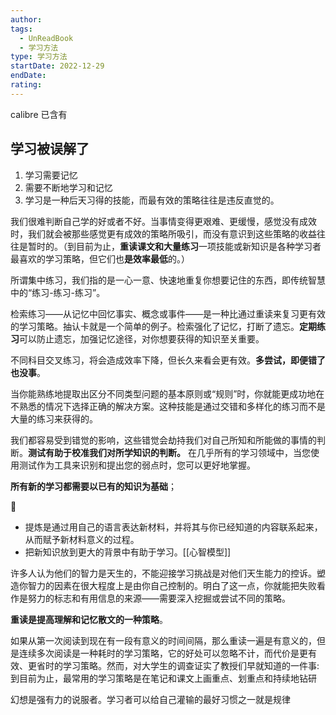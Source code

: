 ```yaml
---
author: 
tags:
  - UnReadBook
  - 学习方法
type: 学习方法
startDate: 2022-12-29
endDate: 
rating: 
---
```


calibre 已含有

## 学习被误解了

1. 学习需要记忆
2. 需要不断地学习和记忆
3. 学习是一种后天习得的技能，而最有效的策略往往是违反直觉的。

我们很难判断自己学的好或者不好。当事情变得更艰难、更缓慢，感觉没有成效时，我们就会被那些感觉更有成效的策略所吸引，而没有意识到这些策略的收益往往是暂时的。（到目前为止，**重读课文和大量练习**一项技能或新知识是各种学习者最喜欢的学习策略，但它们也**是效率最低**的。）

所谓集中练习，我们指的是一心一意、快速地重复你想要记住的东西，即传统智慧中的“练习-练习-练习”。

检索练习——从记忆中回忆事实、概念或事件——是一种比通过重读来复习更有效的学习策略。抽认卡就是一个简单的例子。检索强化了记忆，打断了遗忘。**定期练习**可以防止遗忘，加强记忆途径，对你想要获得的知识至关重要。

不同科目交叉练习，将会造成效率下降，但长久来看会更有效。**多尝试，即便错了也没事**。


当你能熟练地提取出区分不同类型问题的基本原则或“规则”时，你就能更成功地在不熟悉的情况下选择正确的解决方案。这种技能是通过交错和多样化的练习而不是大量的练习来获得的。



我们都容易受到错觉的影响，这些错觉会劫持我们对自己所知和所能做的事情的判断。**测试有助于校准我们对所学知识的判断。** 在几乎所有的学习领域中，当您使用测试作为工具来识别和提出您的弱点时，您可以更好地掌握。


**所有新的学习都需要以已有的知识为基础**；

🔴
- 提炼是通过用自己的语言表达新材料，并将其与你已经知道的内容联系起来，从而赋予新材料意义的过程。
- 把新知识放到更大的背景中有助于学习。[[心智模型]]


许多人认为他们的智力是天生的，不能迎接学习挑战是对他们天生能力的控诉。塑造你智力的因素在很大程度上是由你自己控制的。明白了这一点，你就能把失败看作是努力的标志和有用信息的来源——需要深入挖掘或尝试不同的策略。


**重读是提高理解和记忆散文的一种策略**。

如果从第一次阅读到现在有一段有意义的时间间隔，那么重读一遍是有意义的，但是连续多次阅读是一种耗时的学习策略，它的好处可以忽略不计，而代价是更有效、更省时的学习策略。然而，对大学生的调查证实了教授们早就知道的一件事:到目前为止，最常用的学习策略是在笔记和课文上画重点、划重点和持续地钻研


幻想是强有力的说服者。学习者可以给自己灌输的最好习惯之一就是规律




















